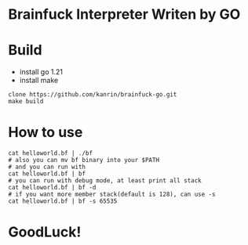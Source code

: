# Brainfuck Interpreter Writen by GO

# Build
- install go 1.21
- install make
```shell
clone https://github.com/kanrin/brainfuck-go.git
make build
```
# How to use
```shell
cat helloworld.bf | ./bf
# also you can mv bf binary into your $PATH
# and you can run with
cat helloworld.bf | bf
# you can run with debug mode, at least print all stack
cat helloworld.bf | bf -d
# if you want more member stack(default is 128), can use -s
cat helloworld.bf | bf -s 65535
```

# GoodLuck!
